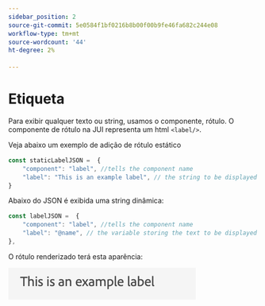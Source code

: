 ```yaml
---
sidebar_position: 2
source-git-commit: 5e0584f1bf0216b8b00f00b9fe46fa682c244e08
workflow-type: tm+mt
source-wordcount: '44'
ht-degree: 2%

---
```



# Etiqueta

Para exibir qualquer texto ou string, usamos o componente, rótulo.
O componente de rótulo na JUI representa um html `<label/>`.

Veja abaixo um exemplo de adição de rótulo estático

```js title="staticLabel.js"
const staticLabelJSON =  {
    "component": "label", //tells the component name
    "label": "This is an example label", // the string to be displayed
}
```

Abaixo do JSON é exibida uma string dinâmica:

```js title="dynamicLabel.js"
const labelJSON =  {
    "component": "label", //tells the component name
    "label": "@name", // the variable storing the text to be displayed
},
```

O rótulo renderizado terá esta aparência:

![rótulo](./imgs/label.png "Rótulo")